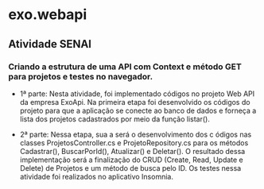 # exo.webapi
## Atividade SENAI
### Criando a estrutura de uma API com Context e método GET para projetos e testes no navegador.

- 1ª parte: Nesta atividade, foi implementado códigos no projeto Web
  API da empresa ExoApi. Na primeira etapa foi desenvolvido 
  os códigos do projeto para que a aplicação se
  conecte ao banco de dados e forneça a lista dos projetos
  cadastrados por meio da função listar().
  
- 2ª parte: Nessa etapa, sua a será o desenvolvimento dos c
  ódigos nas classes ProjetosController.cs e ProjetoRepository.cs 
  para os métodos Cadastrar(), BuscarPorId(), Atualizar() e Deletar(). 
  O resultado dessa implementação será a finalização do CRUD (Create,
  Read, Update e Delete) de Projetos e um método de busca pelo ID.
  Os testes nessa atividade foi realizados no aplicativo Insomnia.
